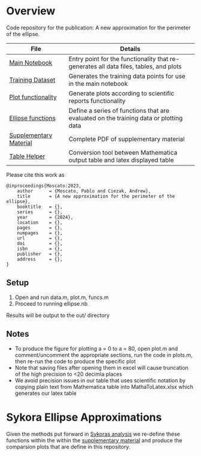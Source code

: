 
# Overview

Code repository for the publication: A new approximation for the perimeter of the ellipse.

| File                         | Details                                                                                          |
|------------------------------|--------------------------------------------------------------------------------------------------|
| [Main Notebook](ellipse.nb)   | Entry point for the functionality that re-generates all data files, tables, and plots            |
| [Training Dataset](data.m)   | Generates the training data points for use in the main notebook                                  |
| [Plot functionality](plot.m) | Generate plots according to scientific reports functionality                                     |
| [Ellipse functions](funcs.m) | Define a series of functions that are evaluated on the training data or plotting data            |
| [Supplementary Material](SupplementaryMaterial.pdf) | Complete PDF of supplementary material   |
| [Table Helper](MathaToLatex.xlsx) | Conversion tool between Mathematica output table and latex displayed table |

Please cite this work as

```
@inproceedings{Moscato:2023,
    author      = {Moscato, Pablo and Ciezak, Andrew},
    title       = {A new approximation for the perimeter of the ellipse},
    booktitle   = {},
    series      = {},
    year        = {2024},
    location    = {},
    pages       = {},
    numpages    = {},
    url         = {},
    doi         = {},
    isbn        = {},
    publisher   = {},
    address     = {},
}
```

## Setup

1. Open and run data.m, plot.m, funcs.m
2. Proceed to running ellipse.nb

Results will be output to the out/ directory

## Notes
- To produce the figure for plotting a = 0 to a = 80, open plot.m and comment/uncomment the appropriate sections, run the code in plots.m, then re-run the code to produce the specific plot
- Note that saving files after opening them in excel will cause truncation of the high precision to <20 decimla places
- We avoid precision issues in our table that uses scientific notation by copying plain text from Mathematica table into MathaToLatex.xlsx which generates our latex table

# Sykora Ellipse Approximations

Given the methods put forward in [Sykoras analysis](http://www.ebyte.it/library/docs/math05a/EllipsePerimeterApprox05.html) we re-define these functions within the within the [supplementary material](SupplementaryMaterial.pdf) and produce the comparsion plots that are define in this repository.